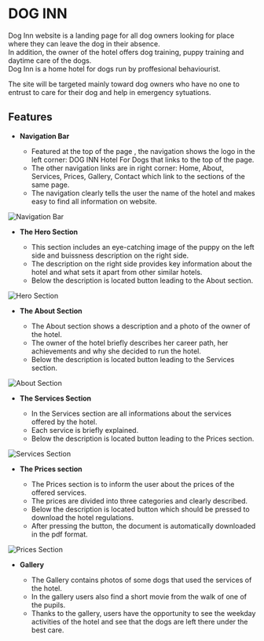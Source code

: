# DOG INN

Dog Inn website is a landing page for all dog owners looking for place where they can leave the dog in their absence.<br>
In addition, the owner of the hotel offers dog training, puppy training and daytime care of the dogs.<br>
Dog Inn is a home hotel for dogs run by proffesional behaviourist.<br>

The site will be targeted mainly toward dog owners who have no one to entrust to care for their dog and help in emergency sytuations.

## Features

- __Navigation Bar__

     - Featured at the top of the page , the navigation shows the logo in the left corner: DOG INN Hotel For Dogs that links to the top of the page.
     - The other navigation links are in right corner: Home, About, Services, Prices, Gallery, Contact which link to the sections of the same page.
     - The navigation clearly tells the user the name of the hotel and makes easy to find all information on website.

![Navigation Bar](https://github.com/Izabela88/dog-inn/blob/development/media/navigation.png)


- __The Hero Section__

    - This section includes an eye-catching image of the puppy on the left side and buissness description on the right side.
    - The description on the right side provides key information about the hotel and what sets it apart from other similar hotels.
    - Below the description is located button leading to the About section.

![Hero Section](https://github.com/Izabela88/dog-inn/blob/development/media/hero.png)


- __The About Section__

    - The About section shows a description and a photo of the owner of the hotel.
    - The owner of the hotel briefly describes her career path, her achievements and why she decided to run the hotel.
    - Below the description is located button leading to the Services section.

![About Section](https://github.com/Izabela88/dog-inn/blob/development/media/about.png)

- __The Services Section__

    - In the Services section are all informations about the services offered by the hotel.
    - Each service is briefly explained.
    - Below the description is located button leading to the Prices section.

![Services Section](https://github.com/Izabela88/dog-inn/blob/development/media/services.png)

- __The Prices section__

    - The Prices section is to inform the user about the prices of the offered services.
    - The prices are divided into three categories and clearly described.
    - Below the description is located button which should be pressed to download the hotel regulations.
    - After pressing the button, the document is automatically downloaded in the pdf format.

![Prices Section](https://github.com/Izabela88/dog-inn/blob/development/media/prices.png)

- __Gallery__

    - The Gallery contains photos of some dogs that used the services of the hotel.
    - In the gallery users also find a short movie from the walk of one of the pupils.
    - Thanks to the gallery, users have the opportunity to see the weekday activities of the hotel and see that the dogs are left there under the best care.